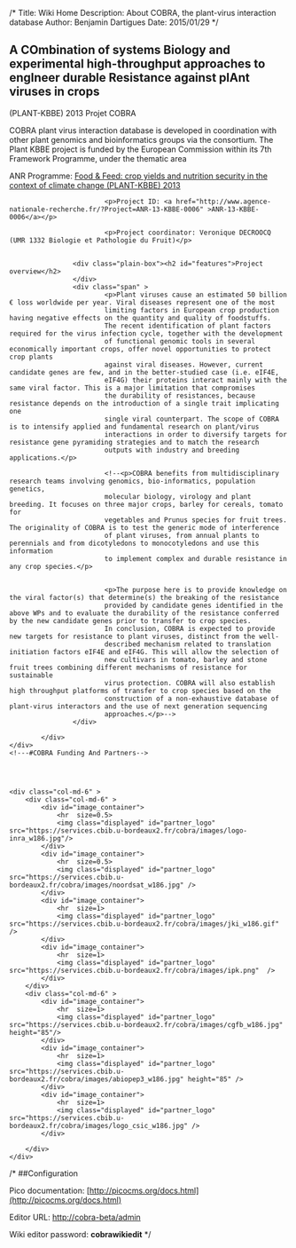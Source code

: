 /*
Title: Wiki Home
Description: About COBRA, the plant-virus interaction database
Author: Benjamin Dartigues
Date: 2015/01/29
*/
		
<div class="col-md-12" >		
    <div class="col-md-6" >
            <div class="column-padding no-right-margin">
                    <div class="plain-box"><h2 id="features">A COmbination of systems Biology and experimental high-throughput approaches to engIneer durable Resistance against plAnt viruses in crops</h2>
                    </div>
                            <p>(PLANT-KBBE) 2013 										Projet COBRA</p>
                            <p>COBRA plant virus interaction database is developed in coordination with other plant genomics and 										bioinformatics groups via the  consortium. The Plant KBBE project is funded by the 										European Commission within its 7th Framework Programme, under the thematic area 						</p>
                            <p>ANR Programme: <a href="http://www.agence-nationale-recherche.fr/en/funded-projects/?tx_lwmsuivibilan_pi1[Programme]=843">Food & Feed: crop yields and nutrition security in the context of climate change (PLANT-KBBE) 2013</a></p>

                            <p>Project ID: <a href="http://www.agence-nationale-recherche.fr/?Project=ANR-13-KBBE-0006" >ANR-13-KBBE-0006</a></p>

                            <p>Project coordinator: Veronique DECROOCQ (UMR 1332 Biologie et Pathologie du Fruit)</p>


                    <div class="plain-box"><h2 id="features">Project overview</h2>
                    </div>
                    <div class="span" >
                            <p>Plant viruses cause an estimated 50 billion € loss worldwide per year. Viral diseases represent one of the most
                            limiting factors in European crop production having negative effects on the quantity and quality of foodstuffs. 
                            The recent identification of plant factors required for the virus infection cycle, together with the development 
                            of functional genomic tools in several economically important crops, offer novel opportunities to protect crop plants 
                            against viral diseases. However, current candidate genes are few, and in the better-studied case (i.e. eIF4E, 
                            eIF4G) their proteins interact mainly with the same viral factor. This is a major limitation that compromises 
                            the durability of resistances, because resistance depends on the introduction of a single trait implicating one 
                            single viral counterpart. The scope of COBRA is to intensify applied and fundamental research on plant/virus 
                            interactions in order to diversify targets for resistance gene pyramiding strategies and to match the research 
                            outputs with industry and breeding applications.</p>

                            <!--<p>COBRA benefits from multidisciplinary research teams involving genomics, bio-informatics, population genetics, 
                            molecular biology, virology and plant breeding. It focuses on three major crops, barley for cereals, tomato for 
                            vegetables and Prunus species for fruit trees. The originality of COBRA is to test the generic mode of interference 
                            of plant viruses, from annual plants to perennials and from dicotyledons to monocotyledons and use this information 
                            to implement complex and durable resistance in any crop species.</p>


                            <p>The purpose here is to provide knowledge on the viral factor(s) that determine(s) the breaking of the resistance 
                            provided by candidate genes identified in the above WPs and to evaluate the durability of the resistance conferred by the new candidate genes prior to transfer to crop species.
                            In conclusion, COBRA is expected to provide new targets for resistance to plant viruses, distinct from the well- 
                            described mechanism related to translation initiation factors eIF4E and eIF4G. This will allow the selection of 
                            new cultivars in tomato, barley and stone fruit trees combining different mechanisms of resistance for sustainable 
                            virus protection. COBRA will also establish high throughput platforms of transfer to crop species based on the 
                            construction of a non-exhaustive database of plant-virus interactors and the use of next generation sequencing 
                            approaches.</p>-->
                    </div>

            </div>
    </div>
    <!---#COBRA Funding And Partners-->




    <div class="col-md-6" >
        <div class="col-md-6" >
            <div id="image_container">
                <hr  size=0.5>
                <img class="displayed" id="partner_logo" src="https://services.cbib.u-bordeaux2.fr/cobra/images/logo-inra_w186.jpg"/>
            </div>
            <div id="image_container">
                <hr  size=0.5>                           
                <img class="displayed" id="partner_logo" src="https://services.cbib.u-bordeaux2.fr/cobra/images/noordsat_w186.jpg" />
            </div>
            <div id="image_container">
                <hr  size=1>
                <img class="displayed" id="partner_logo" src="https://services.cbib.u-bordeaux2.fr/cobra/images/jki_w186.gif"  />
            </div>
            <div id="image_container">
                <hr  size=1>
                <img class="displayed" id="partner_logo" src="https://services.cbib.u-bordeaux2.fr/cobra/images/ipk.png"  />
            </div>
        </div>
        <div class="col-md-6" >
            <div id="image_container">
                <hr  size=1>
                <img class="displayed" id="partner_logo" src="https://services.cbib.u-bordeaux2.fr/cobra/images/cgfb_w186.jpg" height="85"/>
            </div>
            <div id="image_container">
                <hr  size=1>
                <img class="displayed" id="partner_logo" src="https://services.cbib.u-bordeaux2.fr/cobra/images/abiopep3_w186.jpg" height="85" />
            </div>
            <div id="image_container">
                <hr  size=1>
                <img class="displayed" id="partner_logo" src="https://services.cbib.u-bordeaux2.fr/cobra/images/logo_csic_w186.jpg" />
            </div>

        </div>
    </div>
</div>




<!---<div id="topSplitBox-Right">
	<h3>COBRA Funding And Partners</h3>
		<div id="partnerImages">
			<a target='_blank' href='http://www.nih.gov/' title='National Institutes of Health'><img src="/images/new_INRA.png" width="240"/></a>
			<a target='_blank' href='http://www.nih.gov/' title='National Institutes of Health'><img src="/images/noordsat.jpg"  height="136" width="240"/></a>
			<a target='_blank' href='http://www.nih.gov/' title='National Institutes of Health'><img src="/images/jki.gif"  height="136" width="240"/></a>
			<a target='_blank' href='http://www.nih.gov/' title='National Institutes of Health'><img src="/images/cgfb.jpg" height="136" width="240"/></a>
			<a target='_blank' href='http://www.nih.gov/' title='National Institutes of Health'><img src="/images/abiopep3.jpg" height="136" width="240"/></a>
			<a target='_blank' href='http://www.nih.gov/' title='National Institutes of Health'><img src="/images/logo_csic_w186.jpg" height="136" width="240"/></a>
			<a target='_blank' href='http://www.nih.gov/' title='National Institutes of Health'><img src="/images/ipk.png" height="136" width="240"/></a> 	  
		</div>
	<div><a class='partners' href='http://wiki.thebiogrid.org/doku.php/partners' title='Additional BioGRID Partners'>more partners</a></div>
</div>-->
/*
##Configuration

Pico documentation: [http://picocms.org/docs.html](http://picocms.org/docs.html)

Editor URL: [http://cobra-beta/admin](/admin)

Wiki editor password: **cobrawikiedit**
*/








